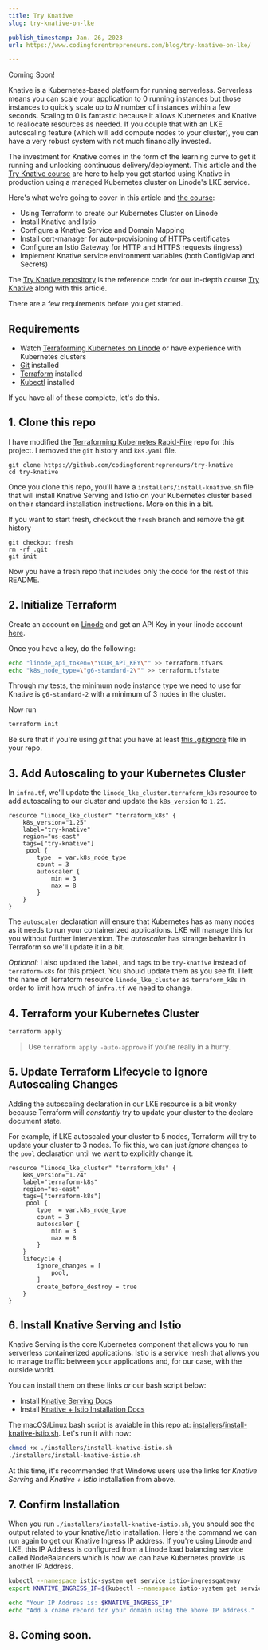 ```yaml
---
title: Try Knative
slug: try-knative-on-lke

publish_timestamp: Jan. 26, 2023
url: https://www.codingforentrepreneurs.com/blog/try-knative-on-lke/

---
```



<div class="alert alert-primary text-center mb-4 lg:mb-8" role="alert">
  <span class="font-medium">Coming Soon!</span>
</div>

Knative is a Kubernetes-based platform for running serverless. Serverless means you can scale your application to 0 running instances but those instances to quickly scale up to _N_ number of instances within a few seconds. Scaling to 0 is fantastic because it allows Kubernetes and Knative to reallocate resources as needed. If you couple that with an LKE autoscaling feature (which will add compute nodes to your cluster), you can have a very robust system with not much financially invested.

The investment for Knative comes in the form of the learning curve to get it running and unlocking continuous delivery/deployment. This article and the [Try Knative course](https://www.codingforentrepreneurs.com/courses/try-knative/) are here to help you get started using Knative in production using a managed Kubernetes cluster on Linode's LKE service. 


Here's what we're going to cover in this article and [the course](https://www.codingforentrepreneurs.com/courses/try-knative/):

- Using Terraform to create our Kubernetes Cluster on Linode
- Install Knative and Istio
- Configure a Knative Service and Domain Mapping
- Install cert-manager for auto-provisioning of HTTPs certificates
- Configure an Istio Gateway for HTTP and HTTPS requests (ingress)
- Implement Knative service environment variables (both ConfigMap and Secrets)


The [Try Knative repository](https://github.com/codingforentrepreneurs/try-knative) is the reference code for our in-depth course [Try Knative](https://www.codingforentrepreneurs.com/courses/try-knative/) along with this article.

There are a few requirements before you get started.

## Requirements
- Watch [Terraforming Kubernetes on Linode](https://www.codingforentrepreneurs.com/courses/terraforming-kubernetes-on-linode/) or have experience with Kubernetes clusters
- [Git](https://git-scm.com/downloads) installed
- [Terraform](https://developer.hashicorp.com/terraform/downloads) installed
- [Kubectl](https://kubernetes.io/docs/tasks/tools/) installed

If you have all of these complete, let's do this.

## 1. Clone this repo
I have modified the [Terraforming Kubernetes Rapid-Fire](https://github.com/codingforentrepreneurs/terraforming-kubernetes-rapid) repo for this project. I removed the `git` history and `k8s.yaml` file.

```
git clone https://github.com/codingforentrepreneurs/try-knative
cd try-knative
```
Once you clone this repo, you'll have a `installers/install-knative.sh` file that will install Knative Serving and Istio on your Kubernetes cluster based on their standard installation instructions. More on this in a bit.

If you want to start fresh, checkout the `fresh` branch and remove the git history

```
git checkout fresh
rm -rf .git
git init
```
Now you have a fresh repo that includes only the code for the rest of this README.

## 2. Initialize Terraform
Create an account on [Linode](https://www.linode.com/cfe) and get an API Key in your linode account [here](https://cloud.linode.com/profile/tokens).

Once you have a key, do the following:

```bash
echo "linode_api_token=\"YOUR_API_KEY\"" >> terraform.tfvars
echo "k8s_node_type=\"g6-standard-2\"" >> terraform.tfstate
```

Through my tests, the minimum node instance type we need to use for Knative is `g6-standard-2` with a minimum of 3 nodes in the cluster.

Now run
```bash
terraform init
```
Be sure that if you're using _git_ that you have at least [this .gitignore](https://github.com/codingforentrepreneurs/try-knative/blob/main/.gitignore) file in your repo.


## 3. Add Autoscaling to your Kubernetes Cluster

In `infra.tf`, we'll update the `linode_lke_cluster.terraform_k8s` resource to add autoscaling to our cluster and update the `k8s_version` to `1.25`.

```hcl
resource "linode_lke_cluster" "terraform_k8s" {
    k8s_version="1.25"
    label="try-knative"
    region="us-east"
    tags=["try-knative"]
     pool {
        type  = var.k8s_node_type
        count = 3
        autoscaler {
            min = 3
            max = 8
        }
    }
}
```

The `autoscaler` declaration will ensure that Kubernetes has as many nodes as it needs to run your containerized applications. LKE will manage this for you without further intervention. The _autoscaler_ has strange behavior in Terraform so we'll update it in a bit.

_Optional_: I also updated the `label`, and `tags` to be `try-knative` instead of `terraform-k8s` for this project. You should update them as you see fit. I left the name of Terraform resource `linode_lke_cluster` as `terraform_k8s` in order to limit how much of `infra.tf` we need to change. 


## 4. Terraform your Kubernetes Cluster

```bash
terraform apply
```
> Use `terraform apply -auto-approve` if you're really in a hurry.


## 5. Update Terraform Lifecycle to ignore Autoscaling Changes

Adding the autoscaling declaration in our LKE resource is a bit wonky because Terraform  will _constantly_ try to update your cluster to the declare document state.

For example, if LKE autoscaled your cluster to 5 nodes, Terraform will try to update your cluster to 3 nodes. To fix this, we can just _ignore_ changes to the `pool` declaration until we want to explicitly change it.

```hcl
resource "linode_lke_cluster" "terraform_k8s" {
    k8s_version="1.24"
    label="terraform-k8s"
    region="us-east"
    tags=["terraform-k8s"]
     pool {
        type  = var.k8s_node_type
        count = 3
        autoscaler {
            min = 3
            max = 8
        }
    }
    lifecycle {
        ignore_changes = [
            pool,
        ]
        create_before_destroy = true
    }
}
```


## 6. Install Knative Serving and Istio

Knative Serving is the core Kubernetes component that allows you to run serverless containerized applications. Istio is a service mesh that allows you to manage traffic between your applications and, for our case, with the outside world.

You can install them on these links _or_ our bash script below:

- Install [Knative Serving Docs](https://knative.dev/docs/install/yaml-install/serving/install-serving-with-yaml/#install-the-knative-serving-component)
- Install [Knative + Istio Installation Docs](https://knative.dev/docs/install/yaml-install/serving/install-serving-with-yaml/#install-a-networking-layer)


The macOS/Linux bash script is avaiable in this repo at: [installers/install-knative-istio.sh](https://github.com/codingforentrepreneurs/try-knative/blob/main/installers/install-knative-istio.sh). Let's run it with now:

```bash
chmod +x ./installers/install-knative-istio.sh
./installers/install-knative-istio.sh
```

At this time, it's recommended that Windows users use the links for _Knative Serving_ and _Knative + Istio_ installation from above.


## 7. Confirm Installation

When you run `./installers/install-knative-istio.sh`, you should see the output related to your knative/istio installation. Here's the command we can run again to get our Knative Ingress IP address. If you're using Linode and LKE, this IP Address is configured from a Linode load balancing service called NodeBalancers which is how we can have Kubernetes provide us another IP Address.

```bash
kubectl --namespace istio-system get service istio-ingressgateway
export KNATIVE_INGRESS_IP=$(kubectl --namespace istio-system get service istio-ingressgateway -o jsonpath='{.status.loadBalancer.ingress[0].ip}')

echo "Your IP Address is: $KNATIVE_INGRESS_IP"
echo "Add a cname record for your domain using the above IP address."
```

## 8. Coming soon.
